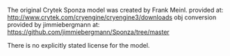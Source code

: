 The original Crytek Sponza model was created by Frank Meinl. provided at: http://www.crytek.com/cryengine/cryengine3/downloads obj conversion provided by jimmiebergmann at: https://github.com/jimmiebergmann/Sponza/tree/master

There is no explicitly stated license for the model.

